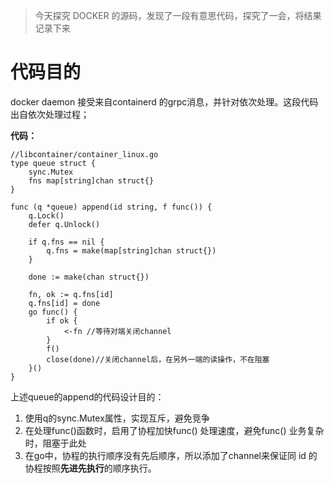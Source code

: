 
>  今天探究 DOCKER 的源码，发现了一段有意思代码，探究了一会，将结果记录下来

# 代码目的
docker daemon 接受来自containerd 的grpc消息，并针对依次处理。这段代码出自依次处理过程；

**代码：**
```
//libcontainer/container_linux.go
type queue struct {
	sync.Mutex
	fns map[string]chan struct{}
}

func (q *queue) append(id string, f func()) {
	q.Lock()
	defer q.Unlock()

	if q.fns == nil {
		q.fns = make(map[string]chan struct{})
	}

	done := make(chan struct{})

	fn, ok := q.fns[id]
	q.fns[id] = done
	go func() {
		if ok {
			<-fn //等待对端关闭channel
		}
		f()
		close(done)//关闭channel后，在另外一端的读操作，不在阻塞
	}()
}
```
上述queue的append的代码设计目的：
1. 使用q的sync.Mutex属性，实现互斥，避免竞争
2. 在处理func()函数时，启用了协程加快func() 处理速度，避免func() 业务复杂时，阻塞于此处
3. 在go中，协程的执行顺序没有先后顺序，所以添加了channel来保证同 id 的协程按照**先进先执行**的顺序执行。

